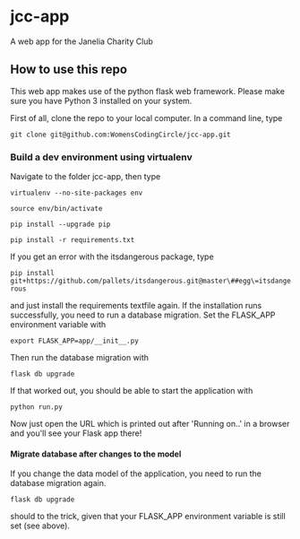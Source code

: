 # jcc-app
A web app for the Janelia Charity Club

## How to use this repo

This web app makes use of the python flask web framework. Please make sure you have Python 3 installed on your system.

First of all, clone the repo to your local computer. In a command line, type

`git clone git@github.com:WomensCodingCircle/jcc-app.git`

### Build a dev environment using virtualenv

Navigate to the folder jcc-app, then type

`virtualenv --no-site-packages env`

`source env/bin/activate`

`pip install --upgrade pip`

`pip install -r requirements.txt`

If you get an error with the itsdangerous package, type

`pip install git+https://github.com/pallets/itsdangerous.git@master\##egg\=itsdangerous`

and just install the requirements textfile again. If the installation runs
successfully, you need to run a database migration. Set the FLASK_APP environment variable with

`export FLASK_APP=app/__init__.py`

Then run the database migration with

`flask db upgrade`

If that worked out, you should be able to start the application with

`python run.py`

Now just open the URL which is printed out after 'Running on..' in a browser
and you'll see your Flask app there!

#### Migrate database after changes to the model

If you change the data model of the application, you need to run the database migration again.

`flask db upgrade`

should to the trick, given that your FLASK_APP environment variable is still set (see above).